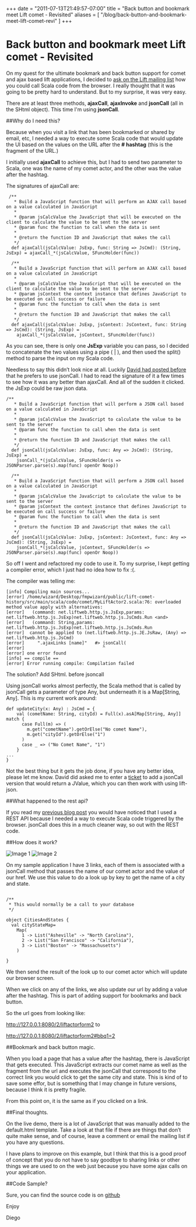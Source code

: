 +++
date = "2011-07-13T21:49:57-07:00"
title = "Back button and bookmark meet Lift comet - Revisited"
aliases = [
	"/blog/back-button-and-bookmark-meet-lift-comet-revi"
]
+++

[title=]: /
[category: Lift]: /
[date: 2011/07/13]: /
[tags: {actor, ajax, bbq, bookmark, comet, jquery, lift, liftweb, scala}]: /



# Back button and bookmark meet Lift comet - Revisited

On my quest for the ultimate bookmark and back button support for comet and ajax based lift applications, I decided to [ask on the Lift mailing list](https://groups.google.com/forum/#!topic/liftweb/wNQkUEpc7BA) how you could call Scala code from the browser. I really thought that it was going to be pretty hard to understand. But to my surprise, it was very easy.

There are at least three methods, **ajaxCall**, **ajaxInvoke** and **jsonCall** (all in the SHtml object). This time I'm using **jsonCall**.

##Why do I need this?

Because when you visit a link that has been bookmarked or shared by email, etc, I needed a way to execute some Scala code that would update the UI based on the values on the URL after the **# hashtag** (this is the fragment of the URL.)

I initially used **ajaxCall** to achieve this, but I had to send two parameter to Scala, one was the name of my comet actor, and the other was the value after the hashtag.

The signatures of ajaxCall are:

```
 /**
   * Build a JavaScript function that will perform an AJAX call based on a value calculated in JavaScript
   *
   * @param jsCalcValue the JavaScript that will be executed on the client to calculate the value to be sent to the server
   * @param func the function to call when the data is sent
   *
   * @return the function ID and JavaScript that makes the call
   */
  def ajaxCall(jsCalcValue: JsExp, func: String => JsCmd): (String, JsExp) = ajaxCall_*(jsCalcValue, SFuncHolder(func))

  /**
   * Build a JavaScript function that will perform an AJAX call based on a value calculated in JavaScript
   *
   * @param jsCalcValue the JavaScript that will be executed on the client to calculate the value to be sent to the server
   * @param jsContext the context instance that defines JavaScript to be executed on call success or failure
   * @param func the function to call when the data is sent
   *
   * @return the function ID and JavaScript that makes the call
   */
  def ajaxCall(jsCalcValue: JsExp, jsContext: JsContext, func: String => JsCmd): (String, JsExp) =
    ajaxCall_*(jsCalcValue, jsContext, SFuncHolder(func))
```

As you can see, there is only one **JsExp** variable you can pass, so I decided to concatenate the two values using a pipe ( | ), and then used the split() method to parse the input on my Scala code.

Needless to say this didn’t look nice at all. Luckily [David had posted before](https://groups.google.com/forum/#!topic/liftweb/Z-C3NivyWMI) that he prefers to use jsonCall. I had to read the signature of it a few times to see how it was any better than ajaxCall. And all of the sudden it clicked. the JsExp could be raw json data.

```
/**
   * Build a JavaScript function that will perform a JSON call based on a value calculated in JavaScript
   *
   * @param jsCalcValue the JavaScript to calculate the value to be sent to the server
   * @param func the function to call when the data is sent
   *
   * @return the function ID and JavaScript that makes the call
   */
  def jsonCall(jsCalcValue: JsExp, func: Any => JsCmd): (String, JsExp) =
    jsonCall_*(jsCalcValue, SFuncHolder(s => JSONParser.parse(s).map(func) openOr Noop))

  /**
   * Build a JavaScript function that will perform a JSON call based on a value calculated in JavaScript
   *
   * @param jsCalcValue the JavaScript to calculate the value to be sent to the server
   * @param jsContext the context instance that defines JavaScript to be executed on call success or failure
   * @param func the function to call when the data is sent
   *
   * @return the function ID and JavaScript that makes the call
   */
  def jsonCall(jsCalcValue: JsExp, jsContext: JsContext, func: Any => JsCmd): (String, JsExp) =
    jsonCall_*(jsCalcValue, jsContext, SFuncHolder(s => JSONParser.parse(s).map(func) openOr Noop))
```

So off I went and refactored my code to use it. To my surprise, I kept getting a compiler error, which I just had no idea how to fix :(.

The compiler was telling me:

```
[info] Compiling main sources...
[error] /home/wizard/Desktop/fmpwizard/public/lift-comet-history/src/main/scala/code/comet/MyLiftActor2.scala:76: overloaded method value apply with alternatives:
[error]   (command: net.liftweb.http.js.JsExp,params: net.liftweb.http.js.JsExp)net.liftweb.http.js.JsCmds.Run <and>
[error]   (command: String,params: net.liftweb.http.js.JsExp)net.liftweb.http.js.JsCmds.Run
[error]  cannot be applied to (net.liftweb.http.js.JE.JsRaw, (Any) => net.liftweb.http.js.JsCmd)
[error]     ".ajaxLinks [name]"   #> jsonCall(
[error]                              ^
[error] one error found
[info] == compile ==
[error] Error running compile: Compilation failed
```

The solution? Add SHtml. before jsoncall

Using jsonCall works almost perfectly, the Scala method that is called by jsonCall gets a parameter of type Any, but underneath it is a Map[String, Any]. This is my current work around:

```
def updateCity(x: Any) : JsCmd = {
    val (cometName: String, cityId) = Full(x).asA[Map[String, Any]] match {
      case Full(m) => (
        m.get("cometName").getOrElse("No comet Name"),
        m.get("cityId").getOrElse("1")
      )
      case _ => ("No Comet Name", "1")
    }
...
}
```


Not the best thing but it gets the job done, if you have any better idea, please let me know. David did asked me to enter a [ticket](https://github.com/lift/framework/issues/1070) to add a jsonCall version that would return a JValue, which you can then work with using lift-json.

##What happened to the rest api?

If you read my [previous blog post](/blog/back-button-and-bookmark-meet-lift-comet) you would have noticed that I used a REST API because I needed a way to execute Scala code triggered by the browser. jsonCall does this in a much cleaner way, so out with the REST code.

##How does it work?


![Image 1](/images/29085878-download.png)
![Image 2](/images/29086011-download1.png)

On my sample application I have 3 links, each of them is associated with a jsonCall method that passes the name of our comet actor and the value of our href. We use this value to do a look up by key to get the name of a city and state.

```

/**
 * This would normally be a call to your database
 */

object CitiesAndStates {
  val cityStateMap=
    Map(
      1 -> List("Asheville" -> "North Carolina"),
      2 -> List("San Francisco" -> "California"),
      3 -> List("Boston" -> "Massachusetts")
    )

}
```

We then send the result of the look up to our comet actor which will update our browser screen.

When we click on any of the links, we also update our url by adding a value after the hashtag. This is part of adding support for bookmarks and back button.

So the url goes from looking like:

http://127.0.0.1:8080/2/liftactorform2 to

http://127.0.0.1:8080/2/liftactorform2#bbq1=2

##Bookmark and back button magic.

When you load a page that has a value after the hashtag, there is JavaScript that gets executed. This JavaScript extracts our comet name as well as the fragment from the url and executes the jsonCall that correspond to the correct link you would click to get the same city and state. This is kind of to save some effor, but is something that I may change in future versions, because I think it is pretty fragile.

From this point on, it is the same as if you clicked on a link.

##Final thoughts.

On the live demo, there is a lot of JavaScript that was manually added to the default.html template. Take a look at that file if there are things that don’t quite make sense, and of course, leave a comment or email the mailing list if you have any questions.

I have plans to improve on this example, but I think that this is a good proof of concept that you do not have to say goodbye to sharing links or other things we are used to on the web just because you have some ajax calls on your application.

##Code Sample?

Sure, you can find the source code is on [github](https://github.com/fmpwizard/lift-comet-history)

Enjoy

  Diego
